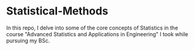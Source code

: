 # Statistical-Methods
In this repo, I delve into some of the core concepts of Statistics in the course "Advanced Statistics and Applications in Engineering"  I took while pursuing my BSc.

